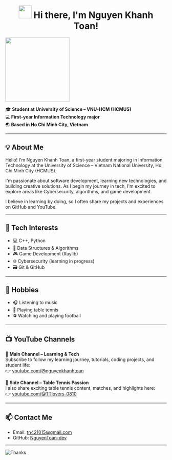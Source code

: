 <h1 align="center">
 <img src="https://x.tw93.fun/images/hi.gif" width="40" /> Hi there, I'm Nguyen Khanh Toan!
</h1>

<img src="https://media.giphy.com/media/v1.Y2lkPTc5MGI3NjExbHN4YW9lMXRuOWYwejFuOHlncG9sY3Vyb3EycG9wa3dkN3o1aTIwcSZlcD12MV9naWZzX3NlYXJjaCZjdD1n/JqmupuTVZYaQX5s094/giphy.gif" width="200" />

🎓 **Student at University of Science – VNU-HCM (HCMUS)**  
💻 **First-year Information Technology major**  
🌏 **Based in Ho Chi Minh City, Vietnam**

---

## 💡 About Me

Hello! I'm Nguyen Khanh Toan, a first-year student majoring in Information Technology at the University of Science – Vietnam National University, Ho Chi Minh City (HCMUS).

I'm passionate about software development, learning new technologies, and building creative solutions. As I begin my journey in tech, I'm excited to explore areas like Cybersecurity, algorithms, and game development.

I believe in learning by doing, so I often share my projects and experiences on GitHub and YouTube.

---

## 🧰 Tech Interests

- 💻 C++, Python  
- 🧠 Data Structures & Algorithms  
- 🎮 Game Development (Raylib)  
- 🌐 Cybersecurity (learning in progress)  
- 🗃️ Git & GitHub  

---

## 🎯 Hobbies

- 🎧 Listening to music  
- 🏓 Playing table tennis  
- ⚽ Watching and playing football  

---

## 📺 YouTube Channels

🎥 **Main Channel – Learning & Tech**  
Subscribe to follow my learning journey, tutorials, coding projects, and student life:  
👉 [youtube.com/@nguyenkhanhtoan](https://youtube.com/@nguyenkhanhtoan)

🏓 **Side Channel – Table Tennis Passion**  
I also share exciting table tennis content, matches, and highlights here:  
👉 [youtube.com/@TTlovers-0810](https://www.youtube.com/@TTlovers-0810)

---

## 📫 Contact Me

- Email: tn421015@gmail.com  
- GitHub: [NguyenToan-dev](https://github.com/NguyenToan-dev)

---


![Thanks](https://readme-typing-svg.demolab.com?font=Fira+Code&weight=500&duration=4000&pause=1000&color=45A1FF&center=true&width=600&lines=Thanks%20for%20stopping%20by!;Let%E2%80%99s%20learn%20and%20build%20cool%20stuff%20together.%20%F0%9F%9A%80)


